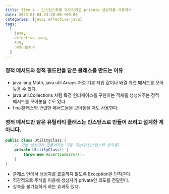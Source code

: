 ```yaml
---
title: Item 4 - 인스턴스화를 막으려거든 private 생성자를 사용하라
date: 2023-01-04 23:30:00 +09:00
categories: [java, effective-java]
tags:
  [
    java, 
    effective-java,
    자바, 
    이펙티브자바
  ]
---
```


### 정적 메서드와 정적 필드만을 담은 클래스를 만드는 이유
- java.lang.Math, java.util.Arrays 처럼 기본 타입 값이나 배열 과련 메서드를 모아놓을 수 있다.
- java.util.Collections 처럼 특정 인터페이스를 구현하는 객체를 생성해주는 정적 메서드를 모아놓을 수도 있다.
- final클래스와 관련한 메서드들을 모아놓을 때도 사용한다.


### 정적 메서드만 담은 유틸리티 클래스는 인스턴스로 만들어 쓰려고 설계한 게 아니다. 
```java
public class UtilityClass {
	// 기본 생성자가 만들어지는 것을 막는다(인스턴스화 방지용)
	private UtilityClass() {
		throw new AssertionError();
	}
}
```
- 클래스 안에서 생성자를 호출하지 않도록 Exception을 던져준다. 
- 직관적으로 주석을 이용해 생성자가 private인 의도를 전달한다.
- 상속을 불가능하게 하는 효과도 있다.
